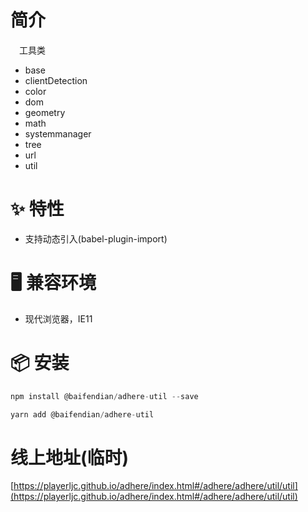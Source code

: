 # 简介
&ensp;&ensp;工具类

- base
- clientDetection
- color
- dom
- geometry
- math
- systemmanager
- tree
- url
- util

# ✨ 特性
- 支持动态引入(babel-plugin-import)

# 🖥 兼容环境
- 现代浏览器，IE11

# 📦 安装
```javascript
npm install @baifendian/adhere-util --save
``` 

```javascript
yarn add @baifendian/adhere-util
```

# 线上地址(临时)
[https://playerljc.github.io/adhere/index.html#/adhere/adhere/util/util](https://playerljc.github.io/adhere/index.html#/adhere/adhere/util/util)

